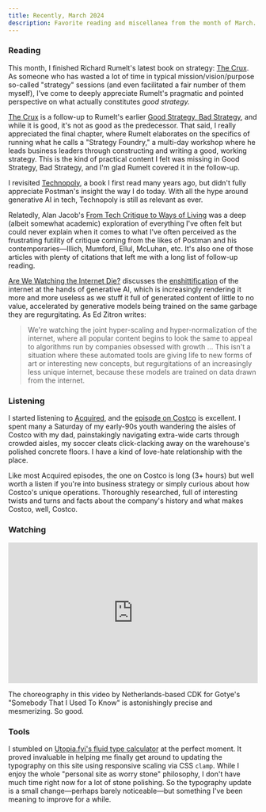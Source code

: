```yaml
---
title: Recently, March 2024
description: Favorite reading and miscellanea from the month of March.
---
```


### Reading
This month, I finished Richard Rumelt's latest book on strategy: [The Crux](https://bookshop.org/p/books/the-crux-how-leaders-become-strategists-richard-p-rumelt/17411295). As someone who has wasted a lot of time in typical mission/vision/purpose so-called "strategy" sessions (and even facilitated a fair number of them myself), I've come to deeply appreciate Rumelt's pragmatic and pointed perspective on what actually constitutes *good strategy.* 

[The Crux](https://bookshop.org/p/books/the-crux-how-leaders-become-strategists-richard-p-rumelt/17411295) is a follow-up to Rumelt's earlier [Good Strategy, Bad Strategy](https://bookshop.org/p/books/good-strategy-bad-strategy-the-difference-and-why-it-matters-richard-rumelt/9791956), and while it is good, it's not as good as the predecessor. That said, I really appreciated the final chapter, where Rumelt elaborates on the specifics of running what he calls a "Strategy Foundry," a multi-day workshop where he leads business leaders through constructing and writing a good, working strategy. This is the kind of practical content I felt was missing in Good Strategy, Bad Strategy, and I'm glad Rumelt covered it in the follow-up.

I revisited [Technopoly](https://bookshop.org/p/books/technopoly-the-surrender-of-culture-to-technology-neil-postman/6718677), a book I first read many years ago, but didn't fully appreciate Postman's insight the way I do today. With all the hype around generative AI in tech, Technopoly is still as relevant as ever.

Relatedly, Alan Jacob's [From Tech Critique to Ways of Living](https://www.thenewatlantis.com/publications/from-tech-critique-to-ways-of-living) was a deep (albeit somewhat academic) exploration of everything I've often felt but could never explain when it comes to what I've often perceived as the frustrating futility of critique coming from the likes of Postman and his contemporaries—Illich, Mumford, Ellul, McLuhan, etc. It's also one of those articles with plenty of citations that left me with a long list of follow-up reading.

[Are We Watching the Internet Die?](https://www.wheresyoured.at/are-we-watching-the-internet-die/) discusses the [enshittification](https://en.wikipedia.org/wiki/Enshittification) of the internet at the hands of generative AI, which is increasingly rendering it more and more useless as we stuff it full of generated content of little to no value, accelerated by generative models being trained on the same garbage they are regurgitating. As Ed Zitron writes:

> We're watching the joint hyper-scaling and hyper-normalization of the internet, where all popular content begins to look the same to appeal to algorithms run by companies obsessed with growth ... This isn't a situation where these automated tools are giving life to new forms of art or interesting new concepts, but regurgitations of an increasingly less unique internet, because these models are trained on data drawn from the internet. 

### Listening
I started listening to [Acquired](https://acquired.fm), and the [episode on Costco](https://www.acquired.fm/episodes/costco) is excellent. I spent many a Saturday of my early-90s youth wandering the aisles of Costco with my dad, painstakingly navigating extra-wide carts through crowded aisles, my soccer cleats click-clacking away on the warehouse's polished concrete floors. I have a kind of love-hate relationship with the place.

Like most Acquired episodes, the one on Costco is long (3+ hours) but well worth a listen if you're into business strategy or simply curious about how Costco's unique operations. Thoroughly researched, full of interesting twists and turns and facts about the company's history and what makes Costco, well, Costco.

### Watching
<iframe style="width: 100%; max-width: 100%; aspect-ratio: 16/9;" src="https://www.youtube.com/embed/REPPgPcw4hk?si=dwnsgdF82jXt2gb_" title="YouTube video player" frameborder="0" allow="accelerometer; autoplay; clipboard-write; encrypted-media; gyroscope; picture-in-picture; web-share" referrerpolicy="strict-origin-when-cross-origin" allowfullscreen></iframe>

The choreography in this video by Netherlands-based CDK for Gotye's "Somebody That I Used To Know" is astonishingly precise and mesmerizing. So good.

### Tools
I stumbled on [Utopia.fyi's fluid type calculator](https://utopia.fyi/type/) at the perfect moment. It proved invaluable in helping me finally get around to updating the typography on this site using responsive scaling via CSS `clamp`. While I enjoy the whole "personal site as worry stone" philosophy, I don't have much time right now for a lot of stone polishing. So the typography update is a small change—perhaps barely noticeable—but something I've been meaning to improve for a while.